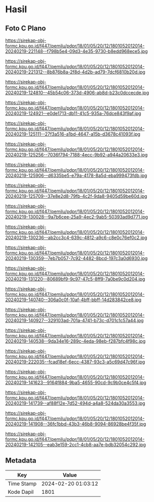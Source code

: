# Hasil

## Foto C Plano

https://sirekap-obj-formc.kpu.go.id/f447/pemilu/pdpr/18/01/05/20/12/1801052012014-20240219-221148--f798b5e4-09d3-4e35-9730-b8edd968ece5.jpg

https://sirekap-obj-formc.kpu.go.id/f447/pemilu/pdpr/18/01/05/20/12/1801052012014-20240219-221312--8b876b8a-2f8d-4d2b-ad79-7dcf6810b20d.jpg

https://sirekap-obj-formc.kpu.go.id/f447/pemilu/pdpr/18/01/05/20/12/1801052012014-20240219-124810--45b54c06-373d-4906-ab8d-b23c0dccecde.jpg

https://sirekap-obj-formc.kpu.go.id/f447/pemilu/pdpr/18/01/05/20/12/1801052012014-20240219-124921--e0de1713-db11-41c5-935a-76dce843f9af.jpg

https://sirekap-obj-formc.kpu.go.id/f447/pemilu/pdpr/18/01/05/20/12/1801052012014-20240219-125111--27f3a516-a1bd-4647-a15b-d3678c41093f.jpg

https://sirekap-obj-formc.kpu.go.id/f447/pemilu/pdpr/18/01/05/20/12/1801052012014-20240219-125256--7036f794-7188-4ecc-9b92-a944a20633e3.jpg

https://sirekap-obj-formc.kpu.go.id/f447/pemilu/pdpr/18/01/05/20/12/1801052012014-20240219-125906--d6335be5-e79a-4178-8a5d-eba999473fdb.jpg

https://sirekap-obj-formc.kpu.go.id/f447/pemilu/pdpr/18/01/05/20/12/1801052012014-20240219-125709--37e8e2d8-79fb-4c2f-9da8-9405d59be60d.jpg

https://sirekap-obj-formc.kpu.go.id/f447/pemilu/pdpr/18/01/05/20/12/1801052012014-20240219-130028--9a7b6cee-25a9-4ec2-9ab5-50393ad9d771.jpg

https://sirekap-obj-formc.kpu.go.id/f447/pemilu/pdpr/18/01/05/20/12/1801052012014-20240219-130236--ab2cc3c4-639c-4812-a9c6-c8e0c76ef0c2.jpg

https://sirekap-obj-formc.kpu.go.id/f447/pemilu/pdpr/18/01/05/20/12/1801052012014-20240219-130359--7eb7b057-7c92-4482-8bcd-197c3a0d6930.jpg

https://sirekap-obj-formc.kpu.go.id/f447/pemilu/pdpr/18/01/05/20/12/1801052012014-20240219-131220--80689bf9-9c97-47c5-8ff9-7a0be9c0d204.jpg

https://sirekap-obj-formc.kpu.go.id/f447/pemilu/pdpr/18/01/05/20/12/1801052012014-20240219-140740--306a0c0f-10af-4bff-bbff-14d283842ce8.jpg

https://sirekap-obj-formc.kpu.go.id/f447/pemilu/pdpr/18/01/05/20/12/1801052012014-20240219-140927--329103ad-701a-4741-b73c-d701c1c57a44.jpg

https://sirekap-obj-formc.kpu.go.id/f447/pemilu/pdpr/18/01/05/20/12/1801052012014-20240219-140538--9da34e16-289c-4eda-98eb-f287bfc4f98c.jpg

https://sirekap-obj-formc.kpu.go.id/f447/pemilu/pdpr/18/01/05/20/12/1801052012014-20240219-222035--fcad18ef-6ecc-4387-93c3-a5c69d47c96f.jpg

https://sirekap-obj-formc.kpu.go.id/f447/pemilu/pdpr/18/01/05/20/12/1801052012014-20240219-141623--9164f884-9ba5-4655-90cd-9c9b0ce4c5f4.jpg

https://sirekap-obj-formc.kpu.go.id/f447/pemilu/pdpr/18/01/05/20/12/1801052012014-20240219-141739--af88f12e-7d52-494d-a4a8-524da30a3553.jpg

https://sirekap-obj-formc.kpu.go.id/f447/pemilu/pdpr/18/01/05/20/12/1801052012014-20240219-141908--36fc1bbd-43b3-46b8-9094-86928be4f35f.jpg

https://sirekap-obj-formc.kpu.go.id/f447/pemilu/pdpr/18/01/05/20/12/1801052012014-20240219-142105--eab3e159-2cc1-4cb8-aa7e-bdb32054c292.jpg


## Metadata

| Key        | Value               |
| ---------- | ------------------- |
| Time Stamp | 2024-02-20 01:03:12 |
| Kode Dapil | 1801                |



